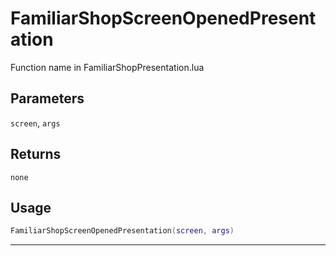 # FamiliarShopScreenOpenedPresentation
Function name in FamiliarShopPresentation.lua
## Parameters
`screen`, `args`
## Returns
`none`
## Usage
```lua
FamiliarShopScreenOpenedPresentation(screen, args)
```
---
